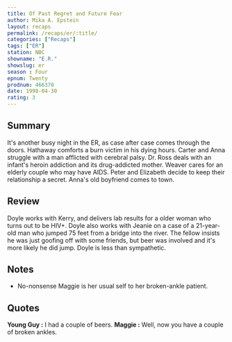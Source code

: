 ```yaml
---
title: Of Past Regret and Future Fear
author: Mika A. Epstein
layout: recaps
permalink: /recaps/er/:title/
categories: ["Recaps"]
tags: ["ER"]
station: NBC
showname: "E.R."
showslug: er
season : Four
epnum: Twenty
prodnum: 466370
date: 1998-04-30
rating: 3
---
```


## Summary

It's another busy night in the ER, as case after case comes through the doors. Hathaway comforts a burn victim in his dying hours. Carter and Anna struggle with a man afflicted with cerebral palsy. Dr. Ross deals with an infant's heroin addiction and its drug-addicted mother. Weaver cares for an elderly couple who may have AIDS. Peter and Elizabeth decide to keep their relationship a secret. Anna's old boyfriend comes to town.

## Review

Doyle works with Kerry, and delivers lab results for a older woman who turns out to be HIV+. Doyle also works with Jeanie on a case of a 21-year-old man who jumped 75 feet from a bridge into the river. The fellow insists he was just goofing off with some friends, but beer was involved and it's more likely he did jump. Doyle is less than sympathetic.

## Notes

* No-nonsense Maggie is her usual self to her broken-ankle patient.

## Quotes

**Young Guy :** I had a couple of beers.
**Maggie :** Well, now you have a couple of broken ankles.
